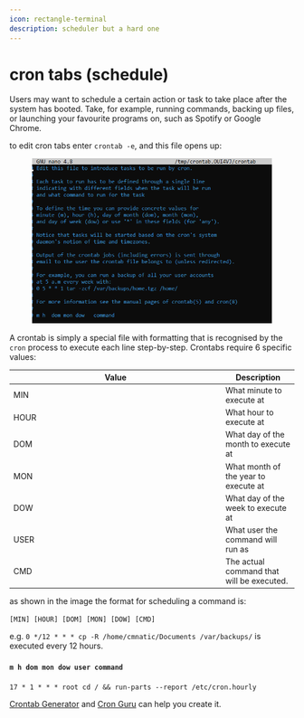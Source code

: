 ```yaml
---
icon: rectangle-terminal
description: scheduler but a hard one
---
```


# cron tabs (schedule)

Users may want to schedule a certain action or task to take place after the system has booted. Take, for example, running commands, backing up files, or launching your favourite programs on, such as Spotify or Google Chrome.

to edit cron tabs enter `crontab -e`, and this file opens up:

<figure><img src="../.gitbook/assets/image (11).png" alt=""><figcaption></figcaption></figure>

A crontab is simply a special file with formatting that is recognised by the `cron` process to execute each line step-by-step. Crontabs require 6 specific values:

<table><thead><tr><th width="361">Value</th><th>Description</th></tr></thead><tbody><tr><td>MIN</td><td>What minute to execute at</td></tr><tr><td>HOUR</td><td>What hour to execute at</td></tr><tr><td>DOM</td><td>What day of the month to execute at</td></tr><tr><td>MON</td><td>What month of the year to execute at</td></tr><tr><td>DOW</td><td>What day of the week to execute at</td></tr><tr><td>USER</td><td>What user the command will run as</td></tr><tr><td>CMD</td><td>The actual command that will be executed.</td></tr></tbody></table>

as shown in the image the format for scheduling a command is:

`[MIN] [HOUR] [DOM] [MON] [DOW] [CMD]`

e.g. `0 */12 * * * cp -R /home/cmnatic/Documents /var/backups/` is executed every 12 hours.

#### `m h dom mon dow user command`

`17 * 1 * * * root cd / && run-parts --report /etc/cron.hourly`

[Crontab Generator](https://crontab-generator.org/) and [Cron Guru](https://crontab.guru/) can help you create it.

